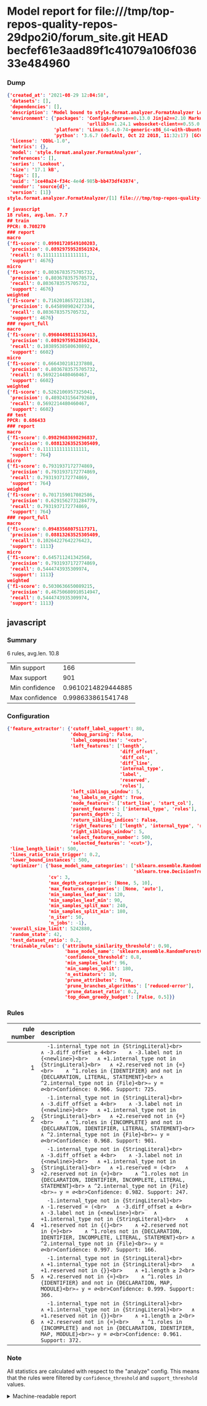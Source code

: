 # Model report for file:///tmp/top-repos-quality-repos-29dpo2i0/forum_site.git HEAD becfef61e3aad89f1c41079a106f03633e484960

### Dump

```json
{'created_at': '2021-08-29 12:04:58',
 'datasets': [],
 'dependencies': [],
 'description': 'Model bound to style.format.analyzer.FormatAnalyzer Lookout analyzer.',
 'environment': {'packages': 'ConfigArgParse==0.13.0 Jinja2==2.10 MarkupSafe==1.1.1 PyStemmer==1.3.0 PyYAML==5.1 Pympler==0.5 SQLAlchemy==1.2.10 SQLAlchemy-Utils==0.33.3 asdf==2.3.2 bblfsh==2.12.7 boto==2.49.0 boto3==1.9.130 botocore==1.12.130 cachetools==2.0.1 certifi==2019.3.9 chardet==3.0.4 clint==0.5.1 docker==3.7.0 docker-pycreds==0.4.0 dulwich==0.19.11 grpcio==1.19.0 grpcio-tools==1.19.0 humanfriendly==4.16.1 humanize==0.5.1 idna==2.8 jmespath==0.9.4 jsonschema==2.6.0 lookout-sdk==0.4.1 lookout-sdk-ml==0.19.0 lookout-style==0.2.0 lz4==2.1.6 modelforge==0.12.1 numpy==1.16.2 packaging==19.0 pandas==0.22.0 pip==19.0.3 protobuf==3.7.0 psycopg2-binary==2.7.5 pygtrie==2.3 pyparsing==2.3.1 python-dateutil==2.8.0 python-igraph==0.7.1.post6 pytz==2019.1 requests==2.21.0 requirements-parser==0.2.0 scikit-learn==0.20.1 scikit-optimize==0.5.2 scipy==1.2.1 semantic-version==2.6.0 setuptools==40.8.0 six==1.12.0 smart-open==1.8.1 sourced-ml==0.8.2 spdx==2.5.0 stringcase==1.2.0 tabulate==0.8.2 tqdm==4.31.1 '
                             'urllib3==1.24.1 websocket-client==0.55.0 xxhash==1.3.0',
                 'platform': 'Linux-5.4.0-74-generic-x86_64-with-Ubuntu-18.04-bionic',
                 'python': '3.6.7 (default, Oct 22 2018, 11:32:17) [GCC 8.2.0]'},
 'license': 'ODbL-1.0',
 'metrics': {},
 'model': 'style.format.analyzer.FormatAnalyzer',
 'references': [],
 'series': 'Lookout',
 'size': '17.1 kB',
 'tags': [],
 'uuid': '1ce40a24-f34c-4e4d-985b-bb473df43874',
 'vendor': 'source{d}',
 'version': [1]}
style.format.analyzer.FormatAnalyzer/[1] file:///tmp/top-repos-quality-repos-29dpo2i0/forum_site.git becfef61e3aad89f1c41079a106f03633e484960

# javascript
18 rules, avg.len. 7.7
## train
PPCR: 0.708270
### report
macro
{'f1-score': 0.09901720549100203,
 'precision': 0.08929759528561924,
 'recall': 0.1111111111111111,
 'support': 4676}
micro
{'f1-score': 0.8036783575705732,
 'precision': 0.8036783575705732,
 'recall': 0.8036783575705732,
 'support': 4676}
weighted
{'f1-score': 0.7162018657221281,
 'precision': 0.645898902427334,
 'recall': 0.8036783575705732,
 'support': 4676}
### report_full
macro
{'f1-score': 0.09604498115136413,
 'precision': 0.08929759528561924,
 'recall': 0.10389538580630892,
 'support': 6602}
micro
{'f1-score': 0.6664302181237808,
 'precision': 0.8036783575705732,
 'recall': 0.5692214480460467,
 'support': 6602}
weighted
{'f1-score': 0.5262106957325041,
 'precision': 0.4892431564792689,
 'recall': 0.5692214480460467,
 'support': 6602}
## test
PPCR: 0.686433
### report
macro
{'f1-score': 0.09829683698296837,
 'precision': 0.08813263525305409,
 'recall': 0.1111111111111111,
 'support': 764}
micro
{'f1-score': 0.7931937172774869,
 'precision': 0.7931937172774869,
 'recall': 0.7931937172774869,
 'support': 764}
weighted
{'f1-score': 0.7017159017082586,
 'precision': 0.6291562731284779,
 'recall': 0.7931937172774869,
 'support': 764}
### report_full
macro
{'f1-score': 0.09483568075117371,
 'precision': 0.08813263525305409,
 'recall': 0.10264227642276423,
 'support': 1113}
micro
{'f1-score': 0.645711241342568,
 'precision': 0.7931937172774869,
 'recall': 0.5444743935309974,
 'support': 1113}
weighted
{'f1-score': 0.5030636650089215,
 'precision': 0.46750680910514947,
 'recall': 0.5444743935309974,
 'support': 1113}
```

## javascript
### Summary
6 rules, avg.len. 10.8

| | |
|-|-|
|Min support|166|
|Max support|901|
|Min confidence|0.9610214829444885|
|Max confidence|0.998633861541748|

### Configuration

```json
{'feature_extractor': {'cutoff_label_support': 80,
                       'debug_parsing': False,
                       'label_composites': '<cut>',
                       'left_features': ['length',
                                         'diff_offset',
                                         'diff_col',
                                         'diff_line',
                                         'internal_type',
                                         'label',
                                         'reserved',
                                         'roles'],
                       'left_siblings_window': 5,
                       'no_labels_on_right': True,
                       'node_features': ['start_line', 'start_col'],
                       'parent_features': ['internal_type', 'roles'],
                       'parents_depth': 2,
                       'return_sibling_indices': False,
                       'right_features': ['length', 'internal_type', 'reserved', 'roles'],
                       'right_siblings_window': 5,
                       'select_features_number': 500,
                       'selected_features': '<cut>'},
 'line_length_limit': 500,
 'lines_ratio_train_trigger': 0.2,
 'lower_bound_instances': 500,
 'optimizer': {'base_model_name_categories': ['sklearn.ensemble.RandomForestClassifier',
                                              'sklearn.tree.DecisionTreeClassifier'],
               'cv': 3,
               'max_depth_categories': [None, 5, 10],
               'max_features_categories': [None, 'auto'],
               'min_samples_leaf_max': 120,
               'min_samples_leaf_min': 90,
               'min_samples_split_max': 240,
               'min_samples_split_min': 180,
               'n_iter': 50,
               'n_jobs': -1},
 'overall_size_limit': 5242880,
 'random_state': 42,
 'test_dataset_ratio': 0.2,
 'trainable_rules': {'attribute_similarity_threshold': 0.98,
                     'base_model_name': 'sklearn.ensemble.RandomForestClassifier',
                     'confidence_threshold': 0.8,
                     'min_samples_leaf': 96,
                     'min_samples_split': 180,
                     'n_estimators': 10,
                     'prune_attributes': True,
                     'prune_branches_algorithms': ['reduced-error'],
                     'prune_dataset_ratio': 0.2,
                     'top_down_greedy_budget': [False, 0.5]}}
```

### Rules

| rule number | description |
|----:|:-----|
| 1 | `  -1.internal_type not in {StringLiteral}<br>	∧ -3.diff_offset ≥ 4<br>	∧ -3.label not in {<newline>}<br>	∧ +1.internal_type not in {StringLiteral}<br>	∧ +2.reserved not in {=}<br>	∧ ^1.roles in {IDENTIFIER} and not in {DECLARATION, LITERAL, STATEMENT}<br>	∧ ^2.internal_type not in {File}<br>⇒ y = ∅<br>Confidence: 0.966. Support: 725.` |
| 2 | `  -1.internal_type not in {StringLiteral}<br>	∧ -3.diff_offset ≥ 4<br>	∧ -3.label not in {<newline>}<br>	∧ +1.internal_type not in {StringLiteral}<br>	∧ +2.reserved not in {=}<br>	∧ ^1.roles in {INCOMPLETE} and not in {DECLARATION, IDENTIFIER, LITERAL, STATEMENT}<br>	∧ ^2.internal_type not in {File}<br>⇒ y = ∅<br>Confidence: 0.968. Support: 901.` |
| 3 | `  -1.internal_type not in {StringLiteral}<br>	∧ -3.diff_offset ≥ 4<br>	∧ -3.label not in {<newline>}<br>	∧ +1.internal_type not in {StringLiteral}<br>	∧ +1.reserved = (<br>	∧ +2.reserved not in {=}<br>	∧ ^1.roles not in {DECLARATION, IDENTIFIER, INCOMPLETE, LITERAL, STATEMENT}<br>	∧ ^2.internal_type not in {File}<br>⇒ y = ∅<br>Confidence: 0.982. Support: 247.` |
| 4 | `  -1.internal_type not in {StringLiteral}<br>	∧ -1.reserved = (<br>	∧ -3.diff_offset ≥ 4<br>	∧ -3.label not in {<newline>}<br>	∧ +1.internal_type not in {StringLiteral}<br>	∧ +1.reserved not in {(}<br>	∧ +2.reserved not in {=}<br>	∧ ^1.roles not in {DECLARATION, IDENTIFIER, INCOMPLETE, LITERAL, STATEMENT}<br>	∧ ^2.internal_type not in {File}<br>⇒ y = ∅<br>Confidence: 0.997. Support: 166.` |
| 5 | `  -1.internal_type not in {StringLiteral}<br>	∧ +1.internal_type not in {StringLiteral}<br>	∧ +1.reserved not in {}}<br>	∧ +1.length ≥ 2<br>	∧ +2.reserved not in {=}<br>	∧ ^1.roles in {IDENTIFIER} and not in {DECLARATION, MAP, MODULE}<br>⇒ y = ∅<br>Confidence: 0.999. Support: 366.` |
| 6 | `  -1.internal_type not in {StringLiteral}<br>	∧ +1.internal_type not in {StringLiteral}<br>	∧ +1.reserved not in {}}<br>	∧ +1.length ≥ 2<br>	∧ +2.reserved not in {=}<br>	∧ ^1.roles in {INCOMPLETE} and not in {DECLARATION, IDENTIFIER, MAP, MODULE}<br>⇒ y = ∅<br>Confidence: 0.961. Support: 372.` |

### Note
All statistics are calculated with respect to the "analyze" config. This means that the rules were filtered by
`confidence_threshold` and `support_threshold` values.

<details>
    <summary>Machine-readable report</summary>
```json
{"javascript": {"avg_rule_len": 10.833333333333334, "max_conf": 0.998633861541748, "max_support": 901, "min_conf": 0.9610214829444885, "min_support": 166, "num_rules": 6}}
```
</details>
